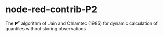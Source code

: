 # node-red-contrib-P2
The 𝗣² algorithm of Jain and Chlamtec (1985) for dynamic calculation of quantiles without storing observations
